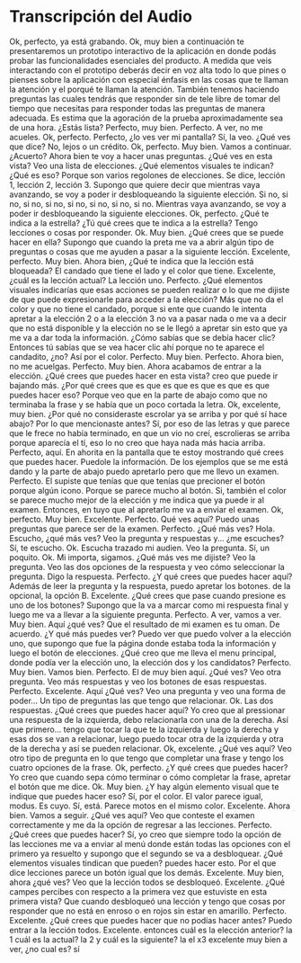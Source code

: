 # Transcripción del Audio

 Ok, perfecto, ya está grabando. Ok, muy bien a continuación te presentaremos un prototipo interactivo de la aplicación en donde podás probar las funcionalidades esenciales del producto. A medida que veis interactando con el prototipo deberás decir en voz alta todo lo que pines o pienses sobre la aplicación con especial énfasis en las cosas que te llaman la atención y el porqué te llaman la atención. También tenemos haciendo preguntas las cuales tendrás que responder sin de tele libre de tomar del tiempo que necesitas para responder todas las preguntas de manera adecuada. Es estima que la agoración de la prueba aproximadamente sea de una hora. ¿Estás lista? Perfecto, muy bien. Perfecto. A ver, no me acueles. Ok, perfecto.  Perfecto, ¿lo ves ver mi pantalla? Sí, la veo. ¿Qué ves que dice? No, lejos o un crédito. Ok, perfecto. Muy bien. Vamos a continuar. ¿Acuerto? Ahora bien te voy a hacer unas preguntas. ¿Qué ves en esta vista? Veo una lista de elecciones. ¿Qué elementos visuales te indican? ¿Qué es eso? Porque son varios regolones de elecciones. Se dice, lección 1, lección 2, lección 3. Supongo que quiere decir que mientras vaya avanzando, se voy a poder ir desbloqueando la siguiente elección. Si no, si no, si no, si no, si no, si no, si no, si no. Mientras vaya avanzando, se voy a poder ir desbloqueando la siguiente elecciones.  Ok, perfecto. ¿Qué te indica a la estrella? ¿Tú qué crees que te indica a la estrella? Tengo lecciones o cosas por responder. Ok. Muy bien. ¿Qué crees que se puede hacer en ella? Supongo que cuando la preta me va a abrir algún tipo de preguntas o cosas que me ayuden a pasar a la siguiente lección. Excelente, perfecto. Muy bien. Ahora bien, ¿Qué te indica que la lección está bloqueada? El candado que tiene el lado y el color que tiene. Excelente, ¿cuál es la lección actual? La lección uno. Perfecto.  ¿Qué elementos visuales indicarías que esas acciones se pueden realizar o lo que me dijiste de que puede expresionarle para acceder a la elección? Más que no da el color y que no tiene el candado, porque si ente que cuando le intenta apretar a la elección 2 o a la elección 3 no va a pasar nada o me va a decir que no está disponible y la elección no se le llegó a apretar sin esto que ya me va a dar toda la información. ¿Cómo sabías que se debía hacer clic? Entonces tú sabías que se vea hacer clic ahí porque no te aparece el candadito, ¿no? Así por el color. Perfecto. Muy bien. Perfecto. Ahora bien, no me acuelgas. Perfecto. Muy bien. Ahora acabamos de entrar a la elección. ¿Qué crees que puedes hacer en esta vista?  creo que puede ir bajando más. ¿Por qué crees que es que es que es que es que es que puedes hacer eso? Porque veo que en la parte de abajo como que no terminaba la frase y se había que un poco cortada la letra. Ok, excelente, muy bien. ¿Por qué no consideraste escrolar ya se arriba y por qué sí hace abajo? Por lo que mencionaste antes? Sí, por eso de las letras y que parece que le frece no había terminado, en que un vio no creí, escrolieras se arriba porque aparecía el tí, eso lo no creo que haya nada más hacia arriba. Perfecto, aquí.  En ahorita en la pantalla que te estoy mostrando qué crees que puedes hacer. Puedole la información. De los ejemplos que se me está dando y la parte de abajo puedo apretarlo pero que me llevo un examen. Perfecto. El supiste que tenías que que tenías que precioner el botón porque algún icono. Porque se parece mucho al botón. Si, también el color se parece mucho mejor de la elección y me indica que ya puede ir al examen. Entonces, en tuyo que al apretarlo me va a enviar el examen. Ok, perfecto. Muy bien. Excelente. Perfecto. Qué ves aquí?  Puedo unas preguntas que parece ser de la examen. Perfecto. ¿Qué más ves? Hola. Escucho, ¿qué más ves? Veo la pregunta y respuestas y... ¿me escuches? Sí, te escucho. Ok. Escucha trazado mi audien. Veo la pregunta. Sí, un poquito. Ok. Mi importa, sigamos. ¿Qué más ves me dijiste? Veo la pregunta. Veo las dos opciones de la respuesta y veo cómo seleccionar la pregunta. Digo la respuesta. Perfecto. ¿Y qué crees que puedes hacer aquí? Además de leer la pregunta y la respuesta, puedo apretar los botones.  de la opcional, la opción B. Excelente. ¿Qué crees que pase cuando presione es uno de los botones? Supongo que la va a marcar como mi respuesta final y luego me va a llevar a la siguiente pregunta. Perfecto. A ver, vamos a ver. Muy bien. Aquí ¿qué ves? Que el resultado de mi examen es tu oman. De acuerdo. ¿Y qué más puedes ver? Puedo ver que puedo volver a la elección uno, que supongo que fue la página donde estaba toda la información y luego el botón de elecciones. ¿Qué creo que me lleva el menu principal, donde podía ver la elección uno, la elección dos y los candidatos? Perfecto. Muy bien.  Vamos bien. Perfecto. El de muy bien aquí. ¿Qué ves? Veo otra pregunta. Veo más respuestas y veo los botones de esas respuestas. Perfecto. Excelente. Aquí ¿Qué ves? Veo una pregunta y veo una forma de poder... Un tipo de preguntas las que tengo que relacionar. Ok. Las dos respuestas. ¿Qué crees que puedes hacer aquí? Yo creo que al pressionar una respuesta de la izquierda, debo relacionarla con una de la derecha. Así que primero...  tengo que tocar la que te la izquierda y luego la derecha y esas dos se van a relacionar, luego puedo tocar otra de la izquierda y otra de la derecha y así se pueden relacionar. Ok, excelente. ¿Qué ves aquí? Veo otro tipo de pregunta en lo que tengo que completar una frase y tengo los cuatro opciones de la frase. Ok, perfecto. ¿Y qué crees que puedes hacer? Yo creo que cuando sepa cómo terminar o cómo completar la frase, apretar el botón que me dice. Ok. Muy bien. ¿Y hay algún elemento visual que te indique que puedes hacer eso? Sí, por el color.  El valor parece igual, modus. Es cuyo. Sí, está. Parece motos en el mismo color. Excelente. Ahora bien. Vamos a seguir. ¿Qué ves aquí? Veo que conteste el examen correctamente y me da la opción de regresar a las lecciones. Perfecto. ¿Qué crees que puedes hacer? Sí, yo creo que siempre todo la opción de las lecciones me va a enviar al menú donde están todas las opciones con el primero ya resuelto y supongo que el segundo se va a desbloquear. ¿Qué elementos visuales tindican que pueden?  puedes hacer esto. Por el que dice lecciones parece un botón igual que los demás. Excelente. Muy bien, ahora ¿qué ves? Veo que la lección todos se desbloqueó. Excelente. ¿Qué campes percibes con respecto a la primera vez que estuviste en esta primera vista? Que cuando desbloqueó una lección y tengo que cosas por responder que no está en enroso o en rojos sin estar en amarillo. Perfecto. Excelente. ¿Qué crees que puedes hacer que no podías hacer antes? Puedo entrar a la lección todos. Excelente.  entonces cuál es la elección anterior? la 1 cuál es la actual? la 2 y cuál es la siguiente? la el x3 excelente muy bien a ver, ¿no cual es? sí